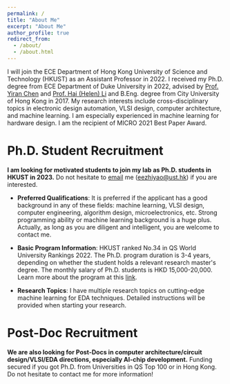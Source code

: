 ```yaml
---
permalink: /
title: "About Me"
excerpt: "About Me"
author_profile: true
redirect_from: 
  - /about/
  - /about.html
---
```


I will join the ECE Department of Hong Kong University of Science and Technology (HKUST) as an Assistant Professor in 2022. I received my Ph.D. degree from ECE Department of Duke University in 2022, advised by [Prof. Yiran Chen](https://ece.duke.edu/faculty/yiran-chen) and [Prof. Hai (Helen) Li](https://ece.duke.edu/faculty/hai-helen-li) and B.Eng. degree from City University of Hong Kong in 2017. My research interests include cross-disciplinary topics in electronic design automation, VLSI design, computer architecture, and machine learning. I am especially experienced in machine learning for hardware design. I am the recipient of MICRO 2021 Best Paper Award.

Ph.D. Student Recruitment
======
**I am looking for motivated students to join my lab as Ph.D. students in HKUST in 2023.** Do not hesitate to [email](mailto:eezhiyao@ust.hk) me (eezhiyao@ust.hk) if you are interested.

* **Preferred Qualifications**: It is preferred if the applicant has a good background in any of these fields: machine learning, VLSI design, computer engineering, algorithm design, microelectronics, etc. Strong programming ability or machine learning background is a huge plus. Actually, as long as you are diligent and intelligent, you are welcome to contact me.  

* **Basic Program Information**: HKUST ranked No.34 in QS World University Rankings 2022. The Ph.D. program duration is 3-4 years, depending on whether the student holds a relevant research master's degree. The monthly salary of Ph.D. students is HKD 15,000-20,000. Learn more about the program at this [link](https://prog-crs.ust.hk/pgprog/2022-23/mphil-phd-ece).

* **Research Topics**: I have multiple research topics on cutting-edge machine learning for EDA techniques. Detailed instructions will be provided when starting your research. 

Post-Doc Recruitment
======
**We are also looking for Post-Docs in computer architecture/circuit design/VLSI/EDA directions, especially AI-chip development.** Funding secured if you got Ph.D. from Universities in QS Top 100 or in Hong Kong. Do not hesitate to contact me for more information!



